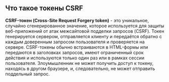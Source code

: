## Что такое токены CSRF

**CSRF-токен (Cross-Site Request Forgery token)** - это уникальное, случайно сгенерированное значение, которое используется для защиты веб-приложений от атак межсайтовой подделки запросов (CSRF). Токен генерируется сервером, отправляется клиенту и передаётся обратно с каждым доверенным запросом пользователя и проверяется на сервере. CSRF-токены обычно встраиваются в HTML-формы или передаются в заголовках запросов, имеют ограниченный срок действия и используются только один раз или в рамках сессии пользователя. Злоумышленник не может получить доступ к токену, находясь в другом браузере, и, следовательно, не может отправить поддельный запрос.